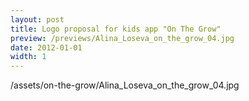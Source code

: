 ```yaml
---
layout: post
title: Logo proposal for kids app "On The Grow"
preview: /previews/Alina_Loseva_on_the_grow_04.jpg
date: 2012-01-01
width: 1
---
```

/assets/on-the-grow/Alina_Loseva_on_the_grow_04.jpg
